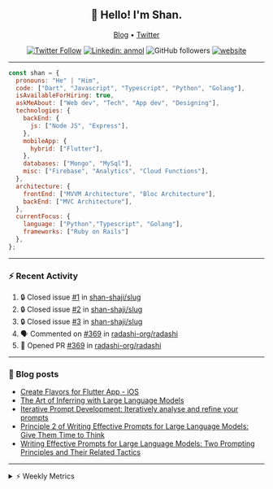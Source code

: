 <h2 align="center">👋 Hello! I'm Shan.</h2>
<p align="center">
  <a href="https://dev.to/shanshaji">Blog</a> •
  <a href="https://twitter.com/intent/follow?screen_name=shan__shaji">Twitter</a>
</p>

<p align="center"><a href="https://twitter.com/intent/follow?screen_name=shan__shaji"><img src="https://img.shields.io/twitter/follow/shan__shaji?style=flat" alt="Twitter Follow"></a>
<a href="https://www.linkedin.com/in/shan-shaji/"><img src="https://img.shields.io/badge/shan-shaji?style=flat-square&amp;logo=Linkedin&amp;logoColor=white&amp;link=https://www.linkedin.com/in/shan-shaji/" alt="Linkedin: anmol"></a>
<img src="https://img.shields.io/github/followers/shan-shaji?label=Follow&amp;style=social" alt="GitHub followers">
<a href="http://shan-shaji.github.io/"><img src="https://img.shields.io/badge/Website-46a2f1.svg?&amp;style=flat-square&amp;logo=Google-Chrome&amp;logoColor=white&amp;link=http://shan-shaji.github.io/" alt="website"></a></p>

<hr>

```javascript
const shan = {
  pronouns: "He" | "Him",
  code: ["Dart", "Javascript", "Typescript", "Python", "Golang"],
  isAvailableForHiring: true,
  askMeAbout: ["Web dev", "Tech", "App dev", "Designing"],
  technologies: {
    backEnd: {
      js: ["Node JS", "Express"],
    },
    mobileApp: {
      hybrid: ["Flutter"],
    },
    databases: ["Mongo", "MySql"],
    misc: ["Firebase", "Analytics", "Cloud Functions"],
  },
  architecture: {
    frontEnd: ["MVVM Architecture", "Bloc Architecture"],
    backEnd: ["MVC Architecture"],
  },
  currentFocus: {
    language: ["Python","Typescript", "Golang"],
    frameworks: ["Ruby on Rails"]
  },
};
```

---

### ⚡ Recent Activity

<!--START_SECTION:activity-->
1. 🔒 Closed issue [#1](https://github.com/shan-shaji/slug/issues/1) in [shan-shaji/slug](https://github.com/shan-shaji/slug)
2. 🔒 Closed issue [#2](https://github.com/shan-shaji/slug/issues/2) in [shan-shaji/slug](https://github.com/shan-shaji/slug)
3. 🔒 Closed issue [#3](https://github.com/shan-shaji/slug/issues/3) in [shan-shaji/slug](https://github.com/shan-shaji/slug)
4. 🗣 Commented on [#369](https://github.com/radashi-org/radashi/pull/369#issuecomment-2679780076) in [radashi-org/radashi](https://github.com/radashi-org/radashi)
5. 💪 Opened PR [#369](https://github.com/radashi-org/radashi/pull/369) in [radashi-org/radashi](https://github.com/radashi-org/radashi)
<!--END_SECTION:activity-->

---

### 📕 Blog posts

<!-- BLOG-POST-LIST:START -->
- [Create Flavors for Flutter App - iOS](https://dev.to/shanshaji/create-flavors-for-flutter-app-ios-fnl)
- [The Art of Inferring with Large Language Models](https://dev.to/shanshaji/the-art-of-inferring-with-large-language-models-243m)
- [Iterative Prompt Development: Iteratively analyse and refine your prompts](https://dev.to/shanshaji/iterative-prompt-development-iteratively-analyse-and-refine-your-prompts-3ibl)
- [Principle 2 of Writing Effective Prompts for Large Language Models: Give Them Time to Think](https://dev.to/shanshaji/principle-2-of-writing-effective-prompts-for-large-language-models-give-them-time-to-think-25j3)
- [Writing Effective Prompts for Large Language Models: Two Prompting Principles and Their Related Tactics](https://dev.to/shanshaji/writing-effective-prompts-for-large-language-models-two-prompting-principles-and-their-related-tactics-151a)
<!-- BLOG-POST-LIST:END -->

<hr>
<details>
    <summary>⚡ Weekly Metrics</summary>
    <p>
    
<!--START_SECTION:waka-->
![Code Time](http://img.shields.io/badge/Code%20Time-2%2C911%20hrs%2038%20mins-blue)

![Profile Views](http://img.shields.io/badge/Profile%20Views-1-blue)

**🐱 My GitHub Data** 

> 📦 ? Used in GitHub's Storage 
 > 
> 🏆 86 Contributions in the Year 2025
 > 
> 💼 Opted to Hire
 > 
> 📜 115 Public Repositories 
 > 
> 🔑 0 Private Repositories 
 > 
**I'm an Early 🐤** 

```text
🌞 Morning                8019 commits        █████░░░░░░░░░░░░░░░░░░░░   21.83 % 
🌆 Daytime                14504 commits       ██████████░░░░░░░░░░░░░░░   39.49 % 
🌃 Evening                12964 commits       █████████░░░░░░░░░░░░░░░░   35.29 % 
🌙 Night                  1244 commits        █░░░░░░░░░░░░░░░░░░░░░░░░   03.39 % 
```
📅 **I'm Most Productive on Thursday** 

```text
Monday                   4755 commits        ███░░░░░░░░░░░░░░░░░░░░░░   12.95 % 
Tuesday                  5768 commits        ████░░░░░░░░░░░░░░░░░░░░░   15.70 % 
Wednesday                5460 commits        ████░░░░░░░░░░░░░░░░░░░░░   14.86 % 
Thursday                 8250 commits        ██████░░░░░░░░░░░░░░░░░░░   22.46 % 
Friday                   5318 commits        ████░░░░░░░░░░░░░░░░░░░░░   14.48 % 
Saturday                 3145 commits        ██░░░░░░░░░░░░░░░░░░░░░░░   08.56 % 
Sunday                   4035 commits        ███░░░░░░░░░░░░░░░░░░░░░░   10.99 % 
```


📊 **This Week I Spent My Time On** 

```text
🕑︎ Time Zone: Europe/Vienna

💬 Programming Languages: 
HTML                     1 hr 9 mins         █████████░░░░░░░░░░░░░░░░   36.54 % 
Dart                     1 hr 1 min          ████████░░░░░░░░░░░░░░░░░   32.48 % 
JSON                     34 mins             █████░░░░░░░░░░░░░░░░░░░░   18.11 % 
Text                     19 mins             ███░░░░░░░░░░░░░░░░░░░░░░   10.10 % 
CSS                      2 mins              ░░░░░░░░░░░░░░░░░░░░░░░░░   01.28 % 

🔥 Editors: 
VS Code                  1 hr 32 mins        ████████████░░░░░░░░░░░░░   48.88 % 
Android Studio           1 hr 31 mins        ████████████░░░░░░░░░░░░░   48.02 % 
Cursor                   5 mins              █░░░░░░░░░░░░░░░░░░░░░░░░   03.10 % 

🐱‍💻 Projects: 
arkroot                  1 hr 46 mins        ██████████████░░░░░░░░░░░   55.95 % 
mobile-b                 1 hr 20 mins        ███████████░░░░░░░░░░░░░░   42.52 % 
pve_flutter_frontend     1 min               ░░░░░░░░░░░░░░░░░░░░░░░░░   00.98 % 
Aksta                    1 min               ░░░░░░░░░░░░░░░░░░░░░░░░░   00.54 % 

💻 Operating System: 
Mac                      3 hrs 9 mins        █████████████████████████   100.00 % 
```

**I Mostly Code in Dart** 

```text
Dart                     38 repos            █████████░░░░░░░░░░░░░░░░   35.51 % 
JavaScript               16 repos            ████░░░░░░░░░░░░░░░░░░░░░   14.95 % 
HTML                     15 repos            ████░░░░░░░░░░░░░░░░░░░░░   14.02 % 
TypeScript               7 repos             ██░░░░░░░░░░░░░░░░░░░░░░░   06.54 % 
R                        1 repo              ░░░░░░░░░░░░░░░░░░░░░░░░░   00.93 % 
```




 Last Updated on 02/04/2025 18:54:53 UTC
<!--END_SECTION:waka-->

</p>
 </details>
